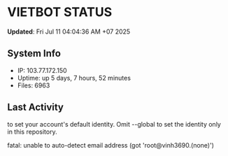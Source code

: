# VIETBOT STATUS
**Updated**: Fri Jul 11 04:04:36 AM +07 2025

## System Info
- IP: 103.77.172.150
- Uptime: up 5 days, 7 hours, 52 minutes
- Files: 6963

## Last Activity

to set your account's default identity.
Omit --global to set the identity only in this repository.

fatal: unable to auto-detect email address (got 'root@vinh3690.(none)')
